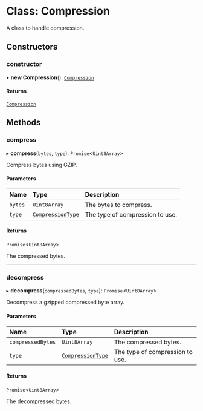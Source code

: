 # Class: Compression

A class to handle compression.

## Constructors

### constructor

• **new Compression**(): [`Compression`](Compression.md)

#### Returns

[`Compression`](Compression.md)

## Methods

### compress

▸ **compress**(`bytes`, `type`): `Promise`\<`Uint8Array`\>

Compress bytes using GZIP.

#### Parameters

| Name | Type | Description |
| :------ | :------ | :------ |
| `bytes` | `Uint8Array` | The bytes to compress. |
| `type` | [`CompressionType`](../globals.md#compressiontype) | The type of compression to use. |

#### Returns

`Promise`\<`Uint8Array`\>

The compressed bytes.

___

### decompress

▸ **decompress**(`compressedBytes`, `type`): `Promise`\<`Uint8Array`\>

Decompress a gzipped compressed byte array.

#### Parameters

| Name | Type | Description |
| :------ | :------ | :------ |
| `compressedBytes` | `Uint8Array` | The compressed bytes. |
| `type` | [`CompressionType`](../globals.md#compressiontype) | The type of compression to use. |

#### Returns

`Promise`\<`Uint8Array`\>

The decompressed bytes.
